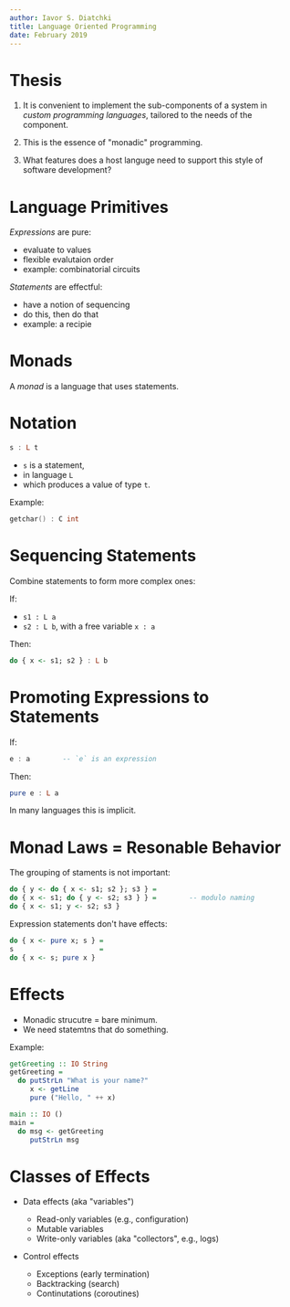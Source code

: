 ```yaml
---
author: Iavor S. Diatchki
title: Language Oriented Programming
date: February 2019
---
```


# Thesis

  1. It is convenient to implement the sub-components of a system in
    _custom programming languages_, tailored to the needs of the component.

  2. This is the essence of "monadic" programming.

  3. What features does a host languge
     need to support this style of software development?



# Language Primitives

_Expressions_ are pure:

  * evaluate to values
  * flexible evalutaion order
  * example: combinatorial circuits

_Statements_ are effectful:

  * have a notion of sequencing
  * do this, then do that
  * example: a recipie


# Monads

A _monad_ is a language that uses statements.


# Notation

```Haskell
s : L t
```

  * `s` is a statement,
  * in language `L`
  * which produces a value of type `t`.

Example:

```C
getchar() : C int
```


# Sequencing Statements

Combine statements to form more complex ones:

If:

  * `s1 : L a`
  * `s2 : L b`, with a free variable `x : a`

Then:

```Haskell
do { x <- s1; s2 } : L b
```


# Promoting Expressions to Statements


If:
```Haskell
e : a        -- `e` is an expression
```

Then:

```Haskell
pure e : L a
```

In many languages this is implicit.


# Monad Laws = Resonable Behavior

The grouping of staments is not important:

```haskell
do { y <- do { x <- s1; s2 }; s3 } =
do { x <- s1; do { y <- s2; s3 } } =        -- modulo naming
do { x <- s1; y <- s2; s3 }
```

Expression statements don't have effects:

```haskell
do { x <- pure x; s } =
s                     =
do { x <- s; pure x }
```


# Effects

  * Monadic strucutre = bare minimum.
  * We need statemtns that do something.

Example:

```haskell
getGreeting :: IO String
getGreeting =
  do putStrLn "What is your name?"
     x <- getLine
     pure ("Hello, " ++ x)

main :: IO ()
main =
  do msg <- getGreeting
     putStrLn msg
```

# Classes of Effects

  * Data effects (aka "variables")
      - Read-only variables (e.g., configuration)
      - Mutable variables
      - Write-only variables (aka "collectors", e.g., logs)

  * Control effects
      - Exceptions      (early termination)
      - Backtracking    (search)
      - Continutations  (coroutines)



